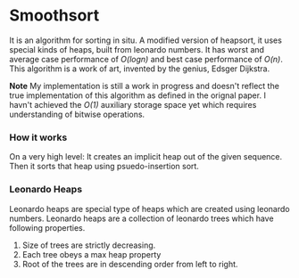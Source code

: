 # Smoothsort
It is an algorithm for sorting in situ. A modified version of heapsort, it uses special kinds of heaps, built from leonardo numbers. It has worst and average case performance of *O(logn)* and best case performance of *O(n)*. This algorithm is a work of art, invented by the genius, Edsger Dijkstra.

**Note** My implementation is still a work in progress and doesn't reflect the true implementation of this algorithm as defined in the orignal paper. I havn't achieved the *O(1)* auxiliary storage space yet which requires understanding of bitwise operations.  

### How it works
On a very high level: It creates an implicit heap out of the given sequence. Then it sorts that heap using psuedo-insertion sort.

### Leonardo Heaps
Leonardo heaps are special type of heaps which are created using leonardo numbers. Leonardo heaps are a collection of leonardo trees which have following properties.
1. Size of trees are strictly decreasing.
2. Each tree obeys a max heap property
3. Root of the trees are in descending order from left to right.
